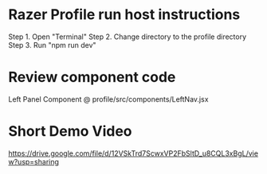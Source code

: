 # Razer Profile run host instructions

Step 1. Open "Terminal"
Step 2. Change directory to the profile directory 
Step 3. Run "npm run dev"

# Review component code
Left Panel Component @ profile/src/components/LeftNav.jsx

# Short Demo Video 
https://drive.google.com/file/d/12VSkTrd7ScwxVP2FbSltD_u8CQL3xBgL/view?usp=sharing
